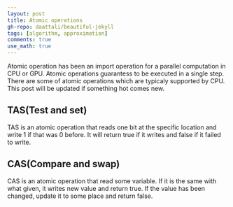 ```yaml
---
layout: post
title: Atomic operations
gh-repo: daattali/beautiful-jekyll
tags: [algorithm, approximation]
comments: true
use_math: true
---
```


Atomic operation has been an import operation for a parallel computation in CPU or GPU.
Atomic operations guarantess to be executed in a single step.
There are some of atomic operations which are typicaly supported by CPU.
This post will be updated if something hot comes new.

## TAS(Test and set)

TAS is an atomic operation that reads one bit at the specific location and write 1 if that was 0 before.
It will return $\text{true}$ if it writes and $\text{false}$ if it failed to write.

## CAS(Compare and swap)

CAS is an atomic operation that read some variable.
If it is the same with what given, it writes new value and return $\text{true}$.
If the value has been changed, update it to some place and return $\text{false}$.